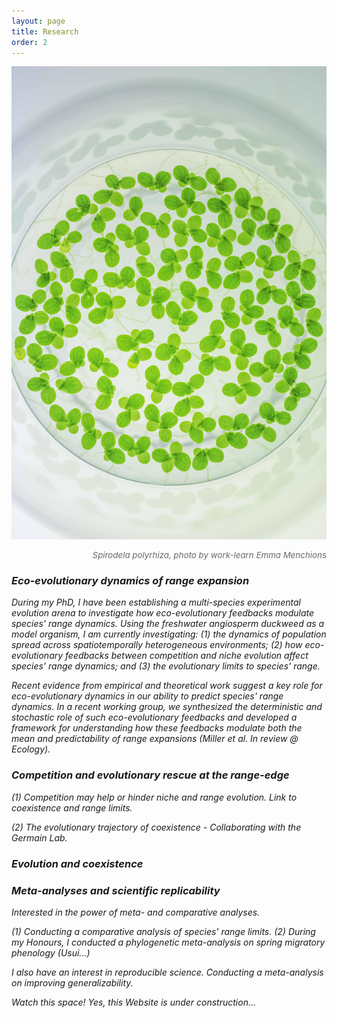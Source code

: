 ```yaml
---
layout: page
title: Research
order: 2
---
```

![microduck](images/duck-micro.jpg)
<div style="text-align: right"><p style="font-size:10pt;color:DimGrey"><i>Spirodela polyrhiza<i>, photo by  work-learn Emma Menchions</p></div>

### Eco-evolutionary dynamics of range expansion
During my PhD, I have been establishing a multi-species experimental evolution arena to investigate how eco-evolutionary feedbacks modulate species' range dynamics. Using the freshwater angiosperm duckweed as a model organism, I am currently investigating: (1) the dynamics of population spread across spatiotemporally heterogeneous environments; (2) how eco-evolutionary feedbacks between competition and niche evolution affect species' range dynamics; and (3) the evolutionary limits to species' range.

Recent evidence from empirical and theoretical work suggest a key role for eco-evolutionary dynamics in our ability to predict species' range dynamics. In a recent working group, we synthesized the deterministic and stochastic role of such eco-evolutionary feedbacks and developed a framework for understanding how these feedbacks modulate both the mean and predictability of range expansions (Miller et al. In review @ Ecology).

### Competition and evolutionary rescue at the range-edge
(1) Competition may help or hinder niche and range evolution. Link to coexistence and range limits.

(2) The evolutionary trajectory of coexistence - Collaborating with the Germain Lab.

### Evolution and coexistence


### Meta-analyses and scientific replicability
Interested in the power of meta- and comparative analyses.

(1) Conducting a comparative analysis of species' range limits.
(2) During my Honours, I conducted a phylogenetic meta-analysis on spring migratory phenology (Usui...)

I also have an interest in reproducible science. Conducting a meta-analysis on improving generalizability.

Watch this space!
Yes, this Website is under construction...
